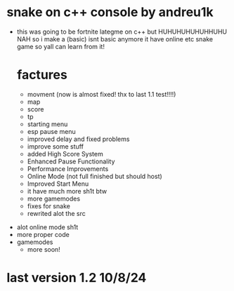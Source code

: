 # snake on c++ console by andreu1k


- this was going to be fortnite lategme on c++ but HUHUHUHUHUHHUHU NAH so i make a (basic) isnt basic anymore it have online etc snake game so yall can learn from it!





  # factures
  - movment (now is almost fixed! thx to last 1.1 test!!!!)
  - map
  - score
  - tp
  - starting menu
  - esp pause menu
  - improved delay and fixed problems
  - improve some stuff
  - added High Score System
  - Enhanced Pause Functionality
  - Performance Improvements
  - Online Mode (not full finished but should host)
  - Improved Start Menu
  - it have much more sh1t btw
  - more gamemodes
  - fixes for snake
  + rewrited alot the src
+ alot online mode sh1t
+ more proper code
+ gamemodes
  - more soon!



# last version 1.2 10/8/24
